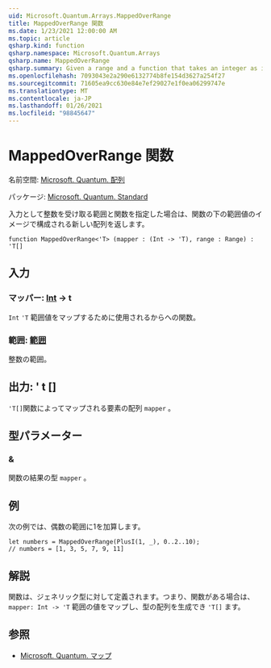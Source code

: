 ```yaml
---
uid: Microsoft.Quantum.Arrays.MappedOverRange
title: MappedOverRange 関数
ms.date: 1/23/2021 12:00:00 AM
ms.topic: article
qsharp.kind: function
qsharp.namespace: Microsoft.Quantum.Arrays
qsharp.name: MappedOverRange
qsharp.summary: Given a range and a function that takes an integer as input, returns a new array that consists of the images of the range values under the function.
ms.openlocfilehash: 7093043e2a290e6132774b8fe154d3627a254f27
ms.sourcegitcommit: 71605ea9cc630e84e7ef29027e1f0ea06299747e
ms.translationtype: MT
ms.contentlocale: ja-JP
ms.lasthandoff: 01/26/2021
ms.locfileid: "98845647"
---
```

# <a name="mappedoverrange-function"></a>MappedOverRange 関数

名前空間: [Microsoft. Quantum. 配列](xref:Microsoft.Quantum.Arrays)

パッケージ: [Microsoft. Quantum. Standard](https://nuget.org/packages/Microsoft.Quantum.Standard)


入力として整数を受け取る範囲と関数を指定した場合は、関数の下の範囲値のイメージで構成される新しい配列を返します。

```qsharp
function MappedOverRange<'T> (mapper : (Int -> 'T), range : Range) : 'T[]
```


## <a name="input"></a>入力

### <a name="mapper--int---t"></a>マッパー: [Int](xref:microsoft.quantum.lang-ref.int) -> t

`Int` `'T` 範囲値をマップするために使用されるからへの関数。


### <a name="range--range"></a>範囲: [範囲](xref:microsoft.quantum.lang-ref.range)

整数の範囲。



## <a name="output--t"></a>出力: ' t []

`'T[]`関数によってマップされる要素の配列 `mapper` 。

## <a name="type-parameters"></a>型パラメーター

### <a name="t"></a>&

関数の結果の型 `mapper` 。

## <a name="example"></a>例

次の例では、偶数の範囲に1を加算します。

```qsharp
let numbers = MappedOverRange(PlusI(1, _), 0..2..10);
// numbers = [1, 3, 5, 7, 9, 11]
```

## <a name="remarks"></a>解説

関数は、ジェネリック型に対して定義されます。つまり、関数がある場合は、 `mapper: Int -> 'T` 範囲の値をマップし、型の配列を生成でき `'T[]` ます。

## <a name="see-also"></a>参照

- [Microsoft. Quantum. マップ](xref:Microsoft.Quantum.Arrays.Mapped)